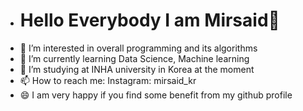 - # Hello Everybody I am Mirsaid👋 
- 👀 I’m interested in overall programming and its algorithms
- 🌱 I’m currently learning Data Science, Machine learning
- 💞️ I’m studying at INHA university in Korea at the moment
- 📫 How to reach me: Instagram: mirsaid_kr
- 😄 I am very happy if you find some benefit from my github profile
<!---
mirsaidl/mirsaidl is a ✨ special ✨ repository because its `README.md` (this file) appears on your GitHub profile.
You can click the Preview link to take a look at your changes.
--->
